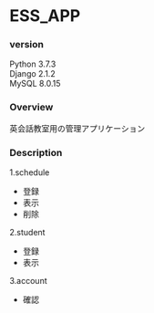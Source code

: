 # ESS_APP
### version
Python 3.7.3<br>
Django 2.1.2<br>
MySQL  8.0.15

### Overview
英会話教室用の管理アプリケーション

### Description
1.schedule<br>
- 登録
- 表示
- 削除

2.student<br>
- 登録
- 表示

3.account<br>
- 確認
